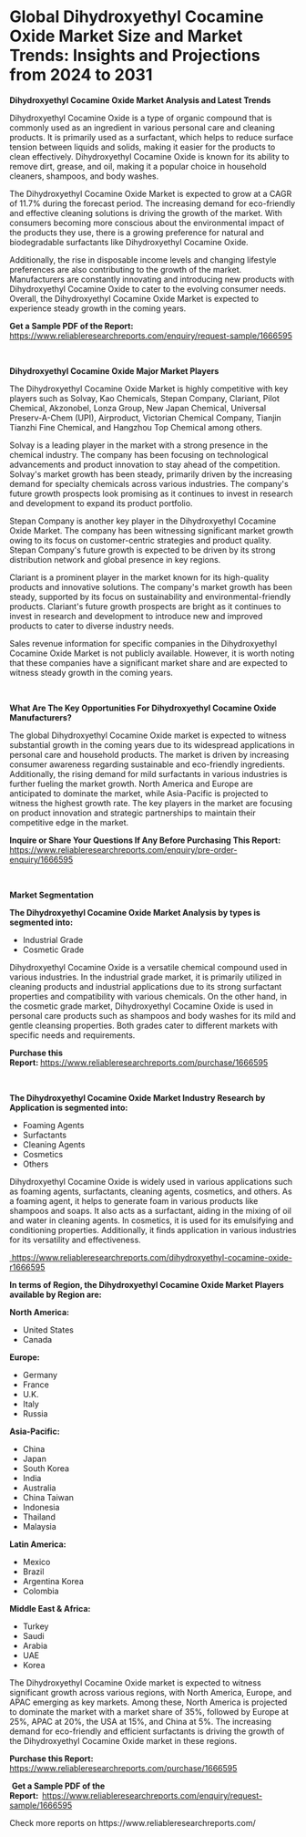 <p><h1>Global Dihydroxyethyl Cocamine Oxide Market Size and Market Trends: Insights and Projections from 2024 to 2031</h1></p><p><strong>Dihydroxyethyl Cocamine Oxide Market Analysis and Latest Trends</strong></p>
<p><p>Dihydroxyethyl Cocamine Oxide is a type of organic compound that is commonly used as an ingredient in various personal care and cleaning products. It is primarily used as a surfactant, which helps to reduce surface tension between liquids and solids, making it easier for the products to clean effectively. Dihydroxyethyl Cocamine Oxide is known for its ability to remove dirt, grease, and oil, making it a popular choice in household cleaners, shampoos, and body washes.</p><p>The Dihydroxyethyl Cocamine Oxide Market is expected to grow at a CAGR of 11.7% during the forecast period. The increasing demand for eco-friendly and effective cleaning solutions is driving the growth of the market. With consumers becoming more conscious about the environmental impact of the products they use, there is a growing preference for natural and biodegradable surfactants like Dihydroxyethyl Cocamine Oxide.</p><p>Additionally, the rise in disposable income levels and changing lifestyle preferences are also contributing to the growth of the market. Manufacturers are constantly innovating and introducing new products with Dihydroxyethyl Cocamine Oxide to cater to the evolving consumer needs. Overall, the Dihydroxyethyl Cocamine Oxide Market is expected to experience steady growth in the coming years.</p></p>
<p><strong>Get a Sample PDF of the Report:&nbsp;</strong> <a href="https://www.reliableresearchreports.com/enquiry/request-sample/1666595">https://www.reliableresearchreports.com/enquiry/request-sample/1666595</a></p>
<p>&nbsp;</p>
<p><strong>Dihydroxyethyl Cocamine Oxide Major Market Players</strong></p>
<p><p>The Dihydroxyethyl Cocamine Oxide Market is highly competitive with key players such as Solvay, Kao Chemicals, Stepan Company, Clariant, Pilot Chemical, Akzonobel, Lonza Group, New Japan Chemical, Universal Preserv-A-Chem (UPI), Airproduct, Victorian Chemical Company, Tianjin Tianzhi Fine Chemical, and Hangzhou Top Chemical among others.</p><p>Solvay is a leading player in the market with a strong presence in the chemical industry. The company has been focusing on technological advancements and product innovation to stay ahead of the competition. Solvay's market growth has been steady, primarily driven by the increasing demand for specialty chemicals across various industries. The company's future growth prospects look promising as it continues to invest in research and development to expand its product portfolio.</p><p>Stepan Company is another key player in the Dihydroxyethyl Cocamine Oxide Market. The company has been witnessing significant market growth owing to its focus on customer-centric strategies and product quality. Stepan Company's future growth is expected to be driven by its strong distribution network and global presence in key regions.</p><p>Clariant is a prominent player in the market known for its high-quality products and innovative solutions. The company's market growth has been steady, supported by its focus on sustainability and environmental-friendly products. Clariant's future growth prospects are bright as it continues to invest in research and development to introduce new and improved products to cater to diverse industry needs.</p><p>Sales revenue information for specific companies in the Dihydroxyethyl Cocamine Oxide Market is not publicly available. However, it is worth noting that these companies have a significant market share and are expected to witness steady growth in the coming years.</p></p>
<p>&nbsp;</p>
<p><strong>What Are The Key Opportunities For Dihydroxyethyl Cocamine Oxide Manufacturers?</strong></p>
<p><p>The global Dihydroxyethyl Cocamine Oxide market is expected to witness substantial growth in the coming years due to its widespread applications in personal care and household products. The market is driven by increasing consumer awareness regarding sustainable and eco-friendly ingredients. Additionally, the rising demand for mild surfactants in various industries is further fueling the market growth. North America and Europe are anticipated to dominate the market, while Asia-Pacific is projected to witness the highest growth rate. The key players in the market are focusing on product innovation and strategic partnerships to maintain their competitive edge in the market.</p></p>
<p><strong>Inquire or Share Your Questions If Any Before Purchasing This Report:</strong> <a href="https://www.reliableresearchreports.com/enquiry/pre-order-enquiry/1666595">https://www.reliableresearchreports.com/enquiry/pre-order-enquiry/1666595</a></p>
<p>&nbsp;</p>
<p><strong>Market Segmentation</strong></p>
<p><strong>The Dihydroxyethyl Cocamine Oxide Market Analysis by types is segmented into:</strong></p>
<p><ul><li>Industrial Grade</li><li>Cosmetic Grade</li></ul></p>
<p><p>Dihydroxyethyl Cocamine Oxide is a versatile chemical compound used in various industries. In the industrial grade market, it is primarily utilized in cleaning products and industrial applications due to its strong surfactant properties and compatibility with various chemicals. On the other hand, in the cosmetic grade market, Dihydroxyethyl Cocamine Oxide is used in personal care products such as shampoos and body washes for its mild and gentle cleansing properties. Both grades cater to different markets with specific needs and requirements.</p></p>
<p><strong>Purchase this Report:&nbsp;</strong><a href="https://www.reliableresearchreports.com/purchase/1666595">https://www.reliableresearchreports.com/purchase/1666595</a></p>
<p>&nbsp;</p>
<p><strong>The Dihydroxyethyl Cocamine Oxide Market Industry Research by Application is segmented into:</strong></p>
<p><ul><li>Foaming Agents</li><li>Surfactants</li><li>Cleaning Agents</li><li>Cosmetics</li><li>Others</li></ul></p>
<p><p>Dihydroxyethyl Cocamine Oxide is widely used in various applications such as foaming agents, surfactants, cleaning agents, cosmetics, and others. As a foaming agent, it helps to generate foam in various products like shampoos and soaps. It also acts as a surfactant, aiding in the mixing of oil and water in cleaning agents. In cosmetics, it is used for its emulsifying and conditioning properties. Additionally, it finds application in various industries for its versatility and effectiveness.</p></p>
<p><a href="https://www.reliableresearchreports.com/dihydroxyethyl-cocamine-oxide-r1666595">&nbsp;https://www.reliableresearchreports.com/dihydroxyethyl-cocamine-oxide-r1666595</a></p>
<p><strong>In terms of Region, the Dihydroxyethyl Cocamine Oxide Market Players available by Region are:</strong></p>
<p>
    <p> <strong> North America: </strong>
        <ul>
            <li>United States</li>
            <li>Canada</li>
        </ul>
        </p> 
    <p> <strong> Europe: </strong>
        <ul>
            <li>Germany</li>
            <li>France</li>
            <li>U.K.</li>
            <li>Italy</li>
            <li>Russia</li>
        </ul>
        </p> 
    <p> <strong> Asia-Pacific: </strong>
        <ul>
            <li>China</li>
            <li>Japan</li>
            <li>South Korea</li>
            <li>India</li>
            <li>Australia</li>
            <li>China Taiwan</li>
            <li>Indonesia</li>
            <li>Thailand</li>
            <li>Malaysia</li>
        </ul>
        </p> 
    <p> <strong> Latin America: </strong>
        <ul>
            <li>Mexico</li>
            <li>Brazil</li>
            <li>Argentina Korea</li>
            <li>Colombia</li>
        </ul>
        </p> 
    <p> <strong> Middle East & Africa: </strong>
        <ul>
            <li>Turkey</li>
            <li>Saudi</li>
            <li>Arabia</li>
            <li>UAE</li>
            <li>Korea</li>
        </ul>
    </p>
    </p>
<p><p>The Dihydroxyethyl Cocamine Oxide market is expected to witness significant growth across various regions, with North America, Europe, and APAC emerging as key markets. Among these, North America is projected to dominate the market with a market share of 35%, followed by Europe at 25%, APAC at 20%, the USA at 15%, and China at 5%. The increasing demand for eco-friendly and efficient surfactants is driving the growth of the Dihydroxyethyl Cocamine Oxide market in these regions.</p></p>
<p><strong>Purchase this Report: </strong><a href="https://www.reliableresearchreports.com/purchase/1666595">https://www.reliableresearchreports.com/purchase/1666595</a></p>
<p>&nbsp;<strong>Get a Sample PDF of the Report:&nbsp;&nbsp;</strong><a href="https://www.reliableresearchreports.com/enquiry/request-sample/1666595">https://www.reliableresearchreports.com/enquiry/request-sample/1666595</a></p>
<p><strong></strong></p>
<p>Check more reports on https://www.reliableresearchreports.com/</p>